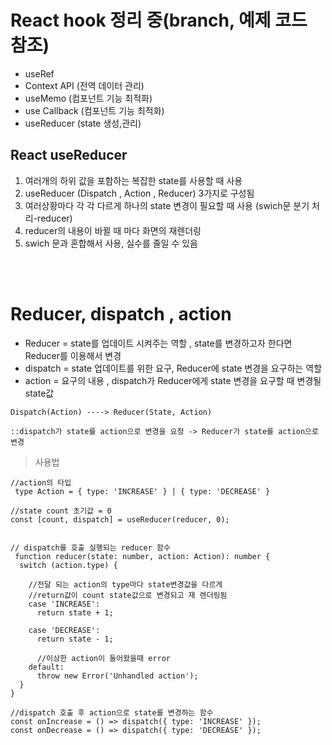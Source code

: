 # React hook 정리 중(branch, 예제 코드 참조)
- useRef </br>
- Context API (전역 데이터 관리)
- useMemo (컴포넌트 기능 최적화)
- use Callback (컴포넌트 기능 최적화)
- useReducer (state 생성,관리)


## React useReducer
1. 여러개의 하위 값을 포함하는 복잡한 state를 사용할 때 사용 
2. useReducer (Dispatch , Action , Reducer) 3가지로 구성됨
3. 여러상황마다 각 각 다르게 하나의 state 변경이 필요할 때 사용 (swich문 분기 처리-reducer)
3. reducer의 내용이 바뀔 때 마다 화면의 재렌더링
4. swich 문과 혼합해서 사용, 실수를 줄일 수 있음
<br />
<br />

# Reducer, dispatch , action

- Reducer = state를 업데이트 시켜주는 역할 , state를 변경하고자 한다면 Reducer를 이용해서 변경
- dispatch = state 업데이트를 위한 요구, Reducer에 state 변경을 요구하는 역할
- action = 요구의 내용 ,  dispatch가 Reducer에게 state 변경을 요구할 때 변경될 state값

```
Dispatch(Action) ----> Reducer(State, Action)

::dispatch가 state를 action으로 변경을 요청 -> Reducer가 state를 action으로 변경
```



>사용법
```
//action의 타입
 type Action = { type: 'INCREASE' } | { type: 'DECREASE' }

//state count 초기값 = 0 
const [count, dispatch] = useReducer(reducer, 0);


// dispatch를 호출 실행되는 reducer 함수
 function reducer(state: number, action: Action): number {
  switch (action.type) {
    
    //전달 되는 action의 type마다 state변경값을 다르게 
    //return값이 count state값으로 변경되고 재 렌더링됨
    case 'INCREASE':   
      return state + 1;
    
    case 'DECREASE':    
      return state - 1;

      //이상한 action이 들어왔을때 error
    default:
      throw new Error('Unhandled action');
  }
}

//dispatch 호출 후 action으로 state를 변경하는 함수
const onIncrease = () => dispatch({ type: 'INCREASE' });
const onDecrease = () => dispatch({ type: 'DECREASE' });
```